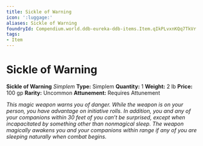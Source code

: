 ```yaml
---
title: Sickle of Warning
icon: ':luggage:'
aliases: Sickle of Warning
foundryId: Compendium.world.ddb-eureka-ddb-items.Item.qIkPLvxnKQq7TkVr
tags:
- Item
---
```


# Sickle of Warning

**Sickle of Warning**
_Simplem_
**Type:** Simplem
**Quantity:** 1
**Weight:** 2 lb
**Price:** 100 gp
**Rarity:** Uncommon
**Attunement:** Requires Attunement

*This magic weapon warns you of danger. While the weapon is on your person, you have advantage on initiative rolls. In addition, you and any of your companions within 30 feet of you can’t be surprised, except when incapacitated by something other than nonmagical sleep. The weapon magically awakens you and your companions within range if any of you are sleeping naturally when comb<span class="No-Break">at begins.</span>*